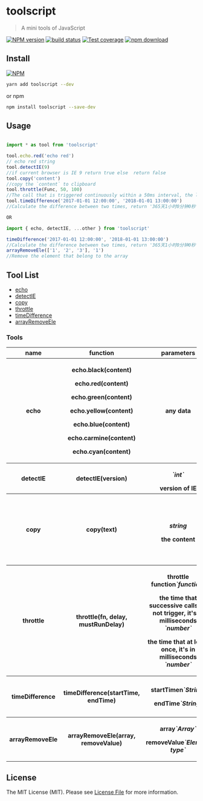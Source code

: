 # toolscript

> A mini tools of JavaScript

[![NPM version][npm-image]][npm-url]
[![build status][travis-image]][travis-url]
[![Test coverage][cov-image]][cov-url]
[![npm download][download-image]][download-url]

[npm-image]: https://img.shields.io/npm/v/toolscript.svg?style=flat-square
[npm-url]: https://npmjs.org/package/toolscript
[travis-image]: https://img.shields.io/travis/node-modules/toolscript.svg?style=flat-square
[travis-url]: https://travis-ci.org/node-modules/toolscript
[cov-image]: http://codecov.io/github/node-modules/toolscript/coverage.svg?branch=master
[cov-url]: http://codecov.io/github/node-modules/toolscript?branch=master
[download-image]: https://img.shields.io/npm/dm/toolscript.svg?style=flat-square
[download-url]: https://npmjs.org/package/toolscript

## Install

[![NPM](https://nodei.co/npm/toolscript.png?downloads=true)](https://nodei.co/npm/toolscript/)

```bash
yarn add toolscript --dev
```

or npm

```bash
npm install toolscript --save-dev
```

## Usage

``` JavaScript

import * as tool from 'toolscript'

tool.echo.red('echo red')
// echo red string
tool.detectIE(9)
//if current browser is IE 9 return true else  return false
tool.copy('content')
//copy the `content` to clipboard
tool.throttle(Func, 50, 100)
//The call that is triggered continuously within a 50ms interval, the latter call will handle the pending processing of the previous call, but at least once every 100ms
tool.timeDifference('2017-01-01 12:00:00', '2018-01-01 13:00:00')
//Calculate the difference between two times, return '365天1小时0分钟0秒'

OR

import { echo, detectIE, ...other } from 'toolscript'

timeDifference('2017-01-01 12:00:00', '2018-01-01 13:00:00')
//Calculate the difference between two times, return '365天1小时0分钟0秒'
arrayRemoveEle(['1', '2', '3'], '1')
//Remove the element that belong to the array
```

## Tool List

- [echo](#echo)
- [detectIE](#detectIE)
- [copy](#copy)
- [throttle](#throttle)
- [timeDifference](#timeDifference)
- [arrayRemoveEle](#arrayRemoveEle)

### Tools

<table>
    <tr>
        <th>name</th>
        <th>function</th>
        <th>parameters</th>
        <th>description</th>
    </tr>
    <tr id="echo">
        <th>echo</th>
        <th>
          <p>echo.black(content)</p>
          <p>echo.red(content)</p>
          <p>echo.green(content)</p>
          <p>echo.yellow(content)</p>
          <p>echo.blue(content)</p>
          <p>echo.carmine(content)</p>
          <p>echo.cyan(content)</p>
        </th>
        <th>any data</th>
        <th>echo colorful information in console</th>
    </tr>
    <tr id="detectIE">
        <th>detectIE</th>
        <th>detectIE(version)</th>
        <th>
          <p><em>`int`</em></p>
          version of IE
        </th>
        <th>judge IE version</th>
    </tr>
    <tr id="copy">
        <th>copy</th>
        <th>copy(text)</th>
        <th>
          <p><em>string</em></p>
          the content
        </th>
        <th>copy the content to clipboard, it must be called as a direct result of user action.</th>
    </tr>
    <tr id="throttle">
        <th>throttle</th>
        <th>throttle(fn, delay, mustRunDelay)</th>
        <th>
          <p>throttle function<em>`function`</em></p>
          <p>the time that successive calls do not trigger, it's in milliseconds <em>`number`</em></p>
          <p>the time that at least once, it's in milliseconds <em>`number`</em></p>
        </th>
        <th>function throttle</th>
    </tr>
    <tr id="timeDifference">
        <th>timeDifference</th>
        <th>timeDifference(startTime, endTime)</th>
        <th>
          <p>startTimen<em>`String`</em></p>
          <p>endTime<em>`String`</em></p>
        </th>
        <th>Calculate the difference between two times</th>
    </tr>
    <tr id="arrayRemoveEle">
        <th>arrayRemoveEle</th>
        <th>arrayRemoveEle(array, removeValue)</th>
        <th>
          <p>array<em>`Array`</em></p>
          <p>removeValue<em>`Element type`</em></p>
        </th>
        <th>Remove the element that belong to the array</th>
    </tr>
</table>



## License

The MIT License (MIT). Please see [License File](LICENSE.md) for more information.
